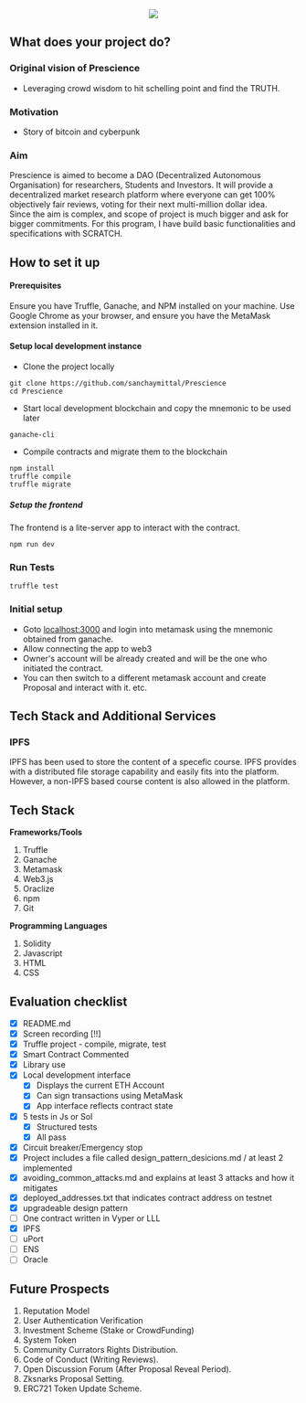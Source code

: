 <p align="center">
  <img src="./src/images/Icon_Classic.jpg" align="center">
</p>

<div align="right">


</div>

## What does your project do?

### Original vision of Prescience
- Leveraging crowd wisdom to hit schelling point and find the TRUTH.

### Motivation
- Story of bitcoin and cyberpunk


### Aim

Prescience is aimed to become a DAO (Decentralized Autonomous Organisation) for researchers, Students and Investors. It will provide a decentralized market research platform where everyone can get 100% objectively fair reviews, voting for their next multi-million dollar idea. 
<br>
Since the aim is complex, and scope of project is much bigger and ask for bigger commitments. For this program, I have build basic functionalities and specifications with SCRATCH.

## How to set it up

#### Prerequisites

Ensure you have Truffle, Ganache, and NPM installed on your machine. Use Google Chrome as your browser, and ensure you have the MetaMask extension installed in it.

#### Setup local development instance

* Clone the project locally
```
git clone https://github.com/sanchaymittal/Prescience
cd Prescience
```

* Start local development blockchain and copy the mnemonic to be used later
```
ganache-cli
```

* Compile contracts and migrate them to the blockchain
```
npm install
truffle compile
truffle migrate
```

##### Setup the frontend
The frontend is a lite-server app to interact with the contract.

```
npm run dev
```

### Run Tests
```
truffle test
```

### Initial setup

- Goto [localhost:3000](http://localhost:3000) and login into metamask using the mnemonic obtained from ganache.
- Allow connecting the app to web3
- Owner's account will be already created and will be the one who initiated the contract.
- You can then switch to a different metamask account and create Proposal and interact with it. etc.

## Tech Stack and Additional Services

### IPFS
IPFS has been used to store the content of a specefic course. IPFS provides with a distributed file storage capability and easily fits into the platform. However, a non-IPFS based course content is also allowed in the platform.

## Tech Stack

**Frameworks/Tools**
  1. Truffle
  2. Ganache
  3. Metamask
  4. Web3.js
  5. Oraclize
  6. npm
  7. Git
  
  
**Programming Languages**  
  1. Solidity
  2. Javascript
  3. HTML
  4. CSS


## Evaluation checklist

- [x] README.md
- [x] Screen recording [!!]
- [x] Truffle project - compile, migrate, test
- [x] Smart Contract Commented
- [x] Library use
- [x] Local development interface
    - [x] Displays the current ETH Account
    - [x] Can sign transactions using MetaMask
    - [x] App interface reflects contract state
- [x] 5 tests in Js or Sol
    - [x] Structured tests
    - [x] All pass
- [x] Circuit breaker/Emergency stop
- [x] Project includes a file called design_pattern_desicions.md / at least 2 implemented
- [x] avoiding_common_attacks.md and explains at least 3 attacks and how it mitigates
- [x] deployed_addresses.txt that indicates contract address on testnet
- [x] upgradeable design pattern
- [ ] One contract written in Vyper or LLL
- [x] IPFS
- [ ] uPort
- [ ] ENS
- [ ] Oracle

## Future Prospects

1. Reputation Model
2. User Authentication Verification
3. Investment Scheme (Stake or CrowdFunding)
4. System Token
5. Community Currators Rights Distribution.
6. Code of Conduct (Writing Reviews).
7. Open Discussion Forum (After Proposal Reveal Period).
8. Zksnarks Proposal Setting.
9. ERC721 Token Update Scheme.  

